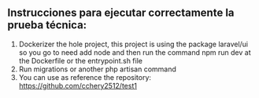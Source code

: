 ## Instrucciones para ejecutar correctamente la prueba técnica:
1. Dockerizer the hole project, this project is using the package laravel/ui so you go to need add node and then run the command npm run dev at the Dockerfile or the entrypoint.sh file
2. Run migrations or another php artisan command
3. You can use as reference the repository: https://github.com/cchery2512/test1
